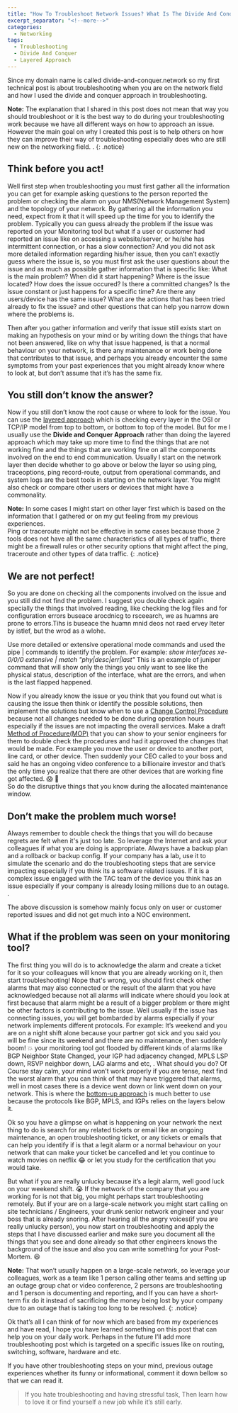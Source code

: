 ```yaml
---
title: "How To Troubleshoot Network Issues? What Is The Divide And Conquer Approach?"
excerpt_separator: "<!--more-->"
categories:
  - Networking
tags:
  - Troubleshooting
  - Divide And Conquer
  - Layered Approach
---
```


Since my domain name is called divide-and-conquer.network so my first technical post is about troubleshooting when you are on the network field and how I used the divide and conquer approach in troubleshooting. 

**Note:** The explanation that I shared in this post does not mean that way you should troubleshoot or it is the best way to do during your troubleshooting work because we have all different ways on how to approach an issue. However the main goal on why I created this post is to help others on how they can improve their way of troubleshooting especially does who are still new on the networking field. .
{: .notice}

## Think before you act!
Well first step when troubleshooting you must first gather all the information you can get for example asking questions to the person reported the problem or checking the alarm on your NMS(Network Management System) and the topology of your network. By gathering all the information you need, expect from it that it will speed up the time for you to identify the problem.
Typically you can guess already the problem if the issue was reported on your Monitoring tool but what if a user or customer  had reported an issue like on accessing a website/server,  or he/she has intermittent connection, or has a slow connection? And you did not ask more detailed information regarding his/her issue, then you can’t exactly guess where the issue is, so you must first ask the user questions about the issue and as much as possible gather information that is specific like:
What is the main problem? 
When did it start happening?
Where is the issue located?
How does the issue occured?
Is there a committed changes?
Is the issue constant or just happens for a specific time?
Are there any users/device has the same issue?
What are the actions that has been tried already to fix the issue? 
and other questions that can help you narrow down where the problems is.

Then after you gather information and verify that issue still exists start on making an hypothesis on your mind or by writing down the things that have not been answered, like on why that issue happened, is that a normal behaviour on your network, is there any maintenance or work being done that contributes to that issue, and perhaps you already encounter the same symptoms from your past experiences that you might already know where to look at, but don’t assume that it’s has the same fix.

## You still don’t know the answer?
Now if you still don’t know  the root cause or where to look for the issue. You can use the  [layered approach](http://www.ciscopress.com/articles/article.asp?p=2273070&seqNum=2) which is checking every layer in the OSI or TCP/IP model from top to bottom, or bottom to top of the model. But for me I usually use the **Divide and Conquer Approach** rather than doing the layered approach which may take up more time to find the things that are not working fine and the things that are working fine on all the components involved on the end to end communication. Usually I start on the network layer then decide whether to go above or below the layer so using ping, traceoptions, ping record-route, output from operational commands, and system logs are the best tools in starting on the network layer. You might also check or compare other users or devices that might have a commonality. 

**Note:** In some cases I  might start on other layer first which is based on the information that I gathered or on my gut feeling from my previous experiences.  
Ping or traceroute might not be effective in some cases because those 2 tools does not have all the same characteristics of all types of traffic, there might be a firewall rules or other security options that might affect the ping, traceroute and other types of data traffic.
{: .notice}

## We are not perfect!
So you are done on checking all the components involved on the issue and you still did not find the problem. I suggest you double check again specially the things that involved reading, like checking the log files and for configuration errors buseace arocdnicg to rsceearch, we as huamns are prone to errors.Tihs is buseace the huamn mnid deos not raed ervey lteter by istlef, but the wrod as a wlohe.

Use more detailed or extensive operational mode commands and used the pipe | commands  to identify the problem. For example: *show interfaces xe-0/0/0 extensive | match "phy|desc|err|last"*
This is an example of juniper command that will show only the things you only want to see like the physical status, description of the interface, what are the errors, and when is the last flapped happened.

Now if you already know the issue or you think that you found out what is causing the issue then think or identify the possible solutions, then implement the solutions but know when to use a [Change Control Procedure](https://en.wikipedia.org/wiki/Change_control) because not all changes needed to be done during operation hours  especially if the issues are not impacting the overall services. Make a draft [Method of Procedure(MOP)](https://www.techopedia.com/definition/31833/method-of-procedure-mop) that you can show to your senior engineers for them to double check the procedures and had it approved the changes that would be made. 
For example you move the user or device  to another port, line card, or other device. Then suddenly your CEO called to your boss and said he has an ongoing video conference to a billionaire investor and that’s the only time you realize that there are other devices that are working fine got affected. :scream:  :runner:  
So do the disruptive things that you know during the allocated maintenance window.

## Don’t make the problem much worse!
 Always remember to double check the things that you will do because regrets are felt when it's just too late. So leverage the Internet and ask your colleagues if what you are doing is appropriate. Always have a backup plan and a rollback or backup config. If your company has a lab, use it to simulate the scenario and do the troubleshooting steps that are service impacting especially if you think its a software related issues. If it is a complex issue engaged with the TAC team of the device you think has an issue especially if your company is already losing millions due to an outage.
.
 
The above discussion is somehow mainly focus only on  user or customer reported issues and did not get much into a NOC environment.

## What if the problem was seen on your monitoring tool?
The first thing you will do is to acknowledge the alarm and create a ticket for it so your colleagues will know that you are already working on it, then start troubleshooting!
Nope that's wrong, you should first check other alarms that may also connected or the result of  the alarm that you have acknowledged because not all alarms will indicate where should you look at first because that alarm might be a result of a bigger problem or  there might be other factors is contributing to the issue. Well usually if the issue has connecting issues, you will get bombarded by alarms especially if your network implements different protocols. For example: It’s weekend and you are on a night shift alone because your partner got sick and you said you will be fine since its weekend and there are no maintenance, then suddenly boom! :boom:  your monitoring tool got flooded by different kinds of alarms like BGP Neighbor State Changed, your IGP had adjacency changed, MPLS LSP down, RSVP neighbor down, LAG alarms and etc, . What should you do? Of Course stay calm, your mind won’t work properly if you are tense, next find the worst alarm that you can think of that may have triggered that alarms, well in most cases there is a device went down or link went down on your network. This is where the [bottom-up approach](http://www.ciscopress.com/articles/article.asp?p=2273070&seqNum=2) is much better to use because the protocols like BGP, MPLS, and IGPs relies on the layers below it.

 
Ok so you have a glimpse on what is happening on your network the next thing to do is search for any related tickets or email like an ongoing maintenance, an open troubleshooting ticket, or any tickets or emails that can help you identify if is that a legit alarm or a normal behaviour on your network that can make your ticket be cancelled and let you continue to watch movies on netflix :joy: or let you study for the certification that you would take.

But what if you are really unlucky because it’s a legit alarm, well good luck on your weekend shift. :sob: 
If the network of the company that you are working for is not that big, you might perhaps start troubleshooting remotely.
But if your are on a large-scale network you might start calling on site technicians / Engineers, your drunk senior network engineer and your boss that is already snoring. After hearing all the angry voices(if you are really unlucky person), you now start on troubleshooting and apply the steps that I have discussed earlier and make sure you document all the things that you see and done already so that other engineers knows the background of the issue and also you can write something for your Post-Mortem. :satisfied:

**Note:** That won’t usually happen on a large-scale network, so leverage your colleagues, work as a team like 1 person calling other teams and setting up an outage group chat or video conference, 2 persons are troubleshooting and 1 person is documenting and reporting, and  If you can have a short-term fix do it  instead of sacrificing the money being lost by your company due to an outage that is taking too long to be resolved. 
{: .notice}

<!--more-->

Ok that’s all I can think of for now which are based from my experiences and have read, I hope you have learned something on this post that can help you on your daily work. Perhaps in the future I’ll add more troubleshooting post which is targeted on a specific issues like on routing, switching, software, hardware and etc.

If you have other troubleshooting steps on your mind, previous outage experiences whether its funny or informational, comment it down bellow so that we can read it.

>If you hate troubleshooting and having stressful task, Then learn how to love it or find yourself a new job while it’s still early.
